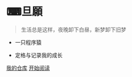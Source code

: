 
# ⌨旦願

> 生活总是这样，夜晚卸下白昼，新梦卸下旧梦

- 一只程序猿

- 定格与记录我的成长

[我的仓库](https://github.com/Twitzz)
[开始阅读](./README.md)